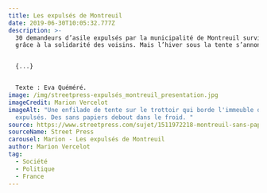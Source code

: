 ```yaml
---
title: Les expulsés de Montreuil
date: 2019-06-30T10:05:32.777Z
description: >-
  30 demandeurs d’asile expulsés par la municipalité de Montreuil survivent
  grâce à la solidarité des voisins. Mais l’hiver sous la tente s’annonce froid.


  {...}


  Texte : Eva Quéméré. 
image: /img/streetpress-expulsés_montreuil_presentation.jpg
imageCredit: Marion Vercelot
imageAlt: "Une enfilade de tente sur le trottoir qui borde l'immeuble des
  expulsés. Des sans papiers debout dans le froid. "
source: https://www.streetpress.com/sujet/1511972218-montreuil-sans-pap-expulses-municipalite-habitants-solidaires
sourceName: Street Press
carousel: Marion - Les expulsés de Montreuil
author: Marion Vercelot
tag:
  - Société
  - Politique
  - France
---
```

